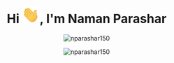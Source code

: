 <h1 align="center">Hi <img src="https://raw.githubusercontent.com/ABSphreak/ABSphreak/master/gifs/Hi.gif" width="40px" />, I'm Naman Parashar </h1>
<p align="center"> <img src="https://komarev.com/ghpvc/?username=nparashar150&style=flat-square" alt="nparashar150" /> </p>
<p align="center"> <img src="https://github-readme-stats.vercel.app/api?username=nparashar150&show_icons=true" alt="nparashar150" /> </p>
